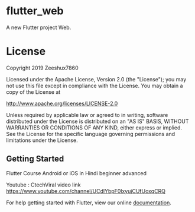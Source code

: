 # flutter_web

A new Flutter project Web.


# License
Copyright 2019 Zeeshux7860

Licensed under the Apache License, Version 2.0 (the "License");
you may not use this file except in compliance with the License.
You may obtain a copy of the License at

   http://www.apache.org/licenses/LICENSE-2.0

Unless required by applicable law or agreed to in writing, software
distributed under the License is distributed on an "AS IS" BASIS,
WITHOUT WARRANTIES OR CONDITIONS OF ANY KIND, either express or implied.
See the License for the specific language governing permissions and
limitations under the License.

## Getting Started

Flutter Course Android or iOS in Hindi beginner advanced 


Youtube : CtechViral
video link https://www.youtube.com/channel/UCdlYbpF0lxyujCUfUoxqCRQ 


For help getting started with Flutter, view our online
[documentation](https://flutter.io/).



